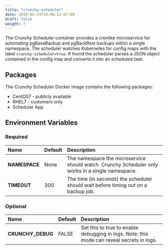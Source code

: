 ```yaml
---
title: "crunchy-scheduler"
date: 2018-05-24T10:06:13-07:00
draft: false
weight: 7
---
```


The Crunchy Scheduler container provides a cronlike microservice for automating
pgBaseBackup and pgBackRest backups within a single namespace.  The scheduler
watches Kubernetes for config maps with the label `crunchy-scheduler=true`.
If found the scheduler parses a JSON object contained in the config map and
converts it into an scheduled task.

## Packages

The Crunchy Scheduler Docker image contains the following packages:

* CentOS7 - publicly available
* RHEL7 - customers only
* Scheduler App

## Environment Variables

### Required
**Name**|**Default**|**Description**
:-----|:-----|:-----
**NAMESPACE**|None|The namespace the microservice should watch.  Crunchy Scheduler only works in a single namespace.
**TIMEOUT**|300|The time (in seconds) the scheduler should wait before timing out on a backup job.

### Optional
**Name**|**Default**|**Description**
:-----|:-----|:-----
**CRUNCHY_DEBUG**|FALSE|Set this to true to enable debugging in logs. Note: this mode can reveal secrets in logs.
